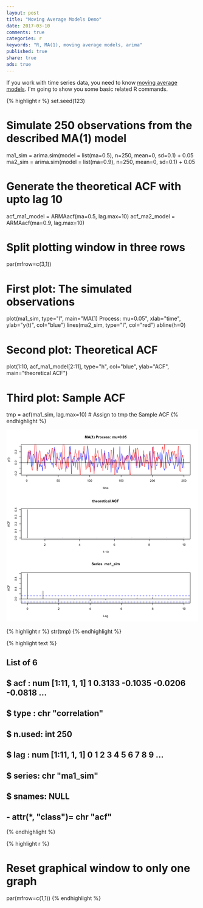 ```yaml
---
layout: post
title: "Moving Average Models Demo"
date: 2017-03-10
comments: true
categories: r
keywords: "R, MA(1), moving average models, arima"
published: true
share: true
ads: true
---
```


If you work with time series data, you need to know [moving average models](https://onlinecourses.science.psu.edu/stat510/node/48). I'm going to show
you some basic related R commands.


{% highlight r %}
set.seed(123)

# Simulate 250 observations from the described MA(1) model
ma1_sim = arima.sim(model = list(ma=0.5), n=250, mean=0, sd=0.1) + 0.05
ma2_sim = arima.sim(model = list(ma=0.9), n=250, mean=0, sd=0.1) + 0.05

# Generate the theoretical ACF with upto lag 10
acf_ma1_model = ARMAacf(ma=0.5, lag.max=10)
acf_ma2_model = ARMAacf(ma=0.9, lag.max=10)

# Split plotting window in three rows
par(mfrow=c(3,1))

# First plot: The simulated observations
plot(ma1_sim, type="l", main="MA(1) Process: mu=0.05",
     xlab="time", ylab="y(t)", col="blue")
lines(ma2_sim, type="l", col="red")
abline(h=0)

# Second plot: Theoretical ACF
plot(1:10, acf_ma1_model[2:11], type="h", col="blue", ylab="ACF", 
     main="theoretical ACF")

# Third plot: Sample ACF
tmp = acf(ma1_sim, lag.max=10) # Assign to tmp the Sample ACF
{% endhighlight %}

![center](/../figs/2017-03-10-ma-models-demo/unnamed-chunk-1-1.png)

{% highlight r %}
str(tmp)
{% endhighlight %}



{% highlight text %}
## List of 6
##  $ acf   : num [1:11, 1, 1] 1 0.3133 -0.1035 -0.0206 -0.0818 ...
##  $ type  : chr "correlation"
##  $ n.used: int 250
##  $ lag   : num [1:11, 1, 1] 0 1 2 3 4 5 6 7 8 9 ...
##  $ series: chr "ma1_sim"
##  $ snames: NULL
##  - attr(*, "class")= chr "acf"
{% endhighlight %}



{% highlight r %}
# Reset graphical window to only one graph
par(mfrow=c(1,1))
{% endhighlight %}
